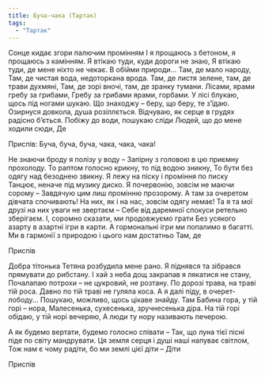 ```yaml
---
title: Буча-чака (Тартак)
tags:
  - "Тартак"
---
```


Сонце кидає згори палючим промінням
І я прощаюсь з бетоном, я прощаюсь з камінням.
Я втікаю туди, куди дороги не знаю,
Я втікаю туди, де мене ніхто не чекає.
В обійми природи... Там, де мало народу,
Там, де чистая вода, недоторкана врода.
Там, де листя зелене, там, де трави духмяні,
Там, де зорі вночі, там, де зранку тумани.
Лісами, ярами гребу за грибами,
Гребу за грибами ярами, горбами.
У лісі блукаю, щось під ногами шукаю.
Що знаходжу – беру, що беру, те з’їдаю.
Озирнуся довкола, душа розіллється.
Відчуваю, як серце в грудях радісно б’ється.
Побіжу до води, пошукаю сліди
Людей, що до мене ходили сюди,
Де

Приспів:
Буча, буча, буча, чака, чака, чака!

Не знаючи броду я полізу у воду –
Запірну з головою в цю приємну прохолоду.
То раптом голосно крикну, то під водою зникну,
То бути без одягу над безоднею звикну.
Я лежу на піску і проміння по писку
Танцює, неначе під музику диско.
Я почервонію, зовсім не маючи сорому –
Завдячую цим лиш промінню прозорому.
А там за очеретом дівчата спочивають!
На них, як і на нас, зовсім одягу немає!
Та я та мої друзі на них уваги не звертаєм –
Себе від даремної спокуси ретельно зберігаєм.
І, соромно сказати, ми продовжуємо грати
Без усякого азарту в азартні ігри в карти.
А гормональні ігри ми попалимо в багатті.
Ми в гармонії з природою і цього нам достатньо
Там, де

Приспів

Добра тітонька Тетяна розбудила мене рано.
Я піднявся та зібрався прямувати до рибстану.
І хай з неба дощ закрапав я лякатися не стану,
Почалапаю потрохи – не цукровий, не розтану.
По дорозі трава, на траві тій роса.
Давно по тій траві не гуляла коса.
А я далі піду, в очерет-лободу...
Пошукаю, можливо, щось цікаве знайду.
Там Бабина гора, у тій горі – нора,
Малесенька, сухесенька, зручнесенька діра.
На тій горі обідаю, у тій норі вечеряю,
А люди ту нору називають печерою.

А як будемо вертати, будемо голосно співати –
Так, що луна тієї пісні піде по світу мандрувати.
Ця земля серця і душі наші напуває світлом,
Тож нам є чому радіти, бо ми землі цієї діти –
Діти

Приспів
